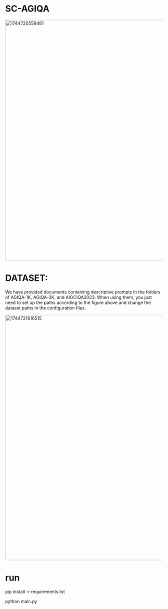 # SC-AGIQA

<img width="770" alt="1744720558481" src="https://github.com/user-attachments/assets/b5bfa381-4c95-4e88-8fa6-0d8a59cb2100" />

# DATASET:
We have provided documents containing descriptive prompts in the folders of AGIQA-1K, AGIQA-3K, and AIGCIQA2023. When using them, you just need to set up the paths according to the figure above and change the dataset paths in the configuration files.

<img width="785" alt="1744721616515" src="https://github.com/user-attachments/assets/77444089-9fc2-49bd-a616-07a686f5baa5" />

# run
pip install -r requirements.txt

python main.py

